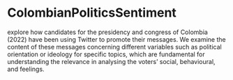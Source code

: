 # ColombianPoliticsSentiment

explore how candidates for the presidency and congress of Colombia (2022) have been using Twitter to promote their messages. 
We examine the content of these messages concerning different variables such as political orientation or ideology for specific topics, which are fundamental for understanding the relevance in analysing the voters’ social, behavioural, and feelings.
